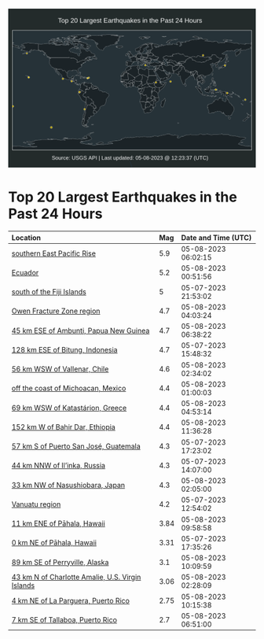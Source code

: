 ![Map](./map.png)

# Top 20 Largest Earthquakes in the Past 24 Hours

| Location | Mag | Date and Time (UTC) |
|:---|:---|:---|
| [southern East Pacific Rise](https://earthquake.usgs.gov/earthquakes/eventpage/us6000kabr) | 5.9 | 05-08-2023 06:02:15 |
| [Ecuador](https://earthquake.usgs.gov/earthquakes/eventpage/us6000kaam) | 5.2 | 05-08-2023 00:51:56 |
| [south of the Fiji Islands](https://earthquake.usgs.gov/earthquakes/eventpage/us6000ka9m) | 5 | 05-07-2023 21:53:02 |
| [Owen Fracture Zone region](https://earthquake.usgs.gov/earthquakes/eventpage/us6000kabb) | 4.7 | 05-08-2023 04:03:24 |
| [45 km ESE of Ambunti, Papua New Guinea](https://earthquake.usgs.gov/earthquakes/eventpage/us6000kabw) | 4.7 | 05-08-2023 06:38:22 |
| [128 km ESE of Bitung, Indonesia](https://earthquake.usgs.gov/earthquakes/eventpage/us6000ka8q) | 4.7 | 05-07-2023 15:48:32 |
| [56 km WSW of Vallenar, Chile](https://earthquake.usgs.gov/earthquakes/eventpage/us6000kab3) | 4.6 | 05-08-2023 02:34:02 |
| [off the coast of Michoacan, Mexico](https://earthquake.usgs.gov/earthquakes/eventpage/us6000kaaq) | 4.4 | 05-08-2023 01:00:03 |
| [69 km WSW of Katastárion, Greece](https://earthquake.usgs.gov/earthquakes/eventpage/us6000kabj) | 4.4 | 05-08-2023 04:53:14 |
| [152 km W of Bahir Dar, Ethiopia](https://earthquake.usgs.gov/earthquakes/eventpage/us6000kacz) | 4.4 | 05-08-2023 11:36:28 |
| [57 km S of Puerto San José, Guatemala](https://earthquake.usgs.gov/earthquakes/eventpage/us6000ka8w) | 4.3 | 05-07-2023 17:23:02 |
| [44 km NNW of Il’inka, Russia](https://earthquake.usgs.gov/earthquakes/eventpage/us6000ka83) | 4.3 | 05-07-2023 14:07:00 |
| [33 km NW of Nasushiobara, Japan](https://earthquake.usgs.gov/earthquakes/eventpage/us6000kaay) | 4.3 | 05-08-2023 02:05:00 |
| [Vanuatu region](https://earthquake.usgs.gov/earthquakes/eventpage/us6000ka7l) | 4.2 | 05-07-2023 12:54:02 |
| [11 km ENE of Pāhala, Hawaii](https://earthquake.usgs.gov/earthquakes/eventpage/hv73392507) | 3.84 | 05-08-2023 09:58:58 |
| [0 km NE of Pāhala, Hawaii](https://earthquake.usgs.gov/earthquakes/eventpage/hv73391792) | 3.31 | 05-07-2023 17:35:26 |
| [89 km SE of Perryville, Alaska](https://earthquake.usgs.gov/earthquakes/eventpage/ak0235vustbh) | 3.1 | 05-08-2023 10:09:59 |
| [43 km N of Charlotte Amalie, U.S. Virgin Islands](https://earthquake.usgs.gov/earthquakes/eventpage/pr71408468) | 3.06 | 05-08-2023 02:28:09 |
| [4 km NE of La Parguera, Puerto Rico](https://earthquake.usgs.gov/earthquakes/eventpage/pr71408508) | 2.75 | 05-08-2023 10:15:38 |
| [7 km SE of Tallaboa, Puerto Rico](https://earthquake.usgs.gov/earthquakes/eventpage/pr71408483) | 2.7 | 05-08-2023 06:51:00 |
